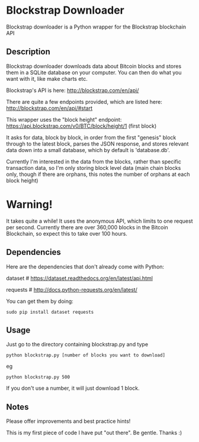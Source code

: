 # Blockstrap Downloader
Blockstrap downloader is a Python wrapper for the Blockstrap blockchain API

## Description
Blockstrap downloader downloads data about Bitcoin blocks and stores them in a SQLite database on your computer.  You can then do what you want with it, like make charts etc.

Blockstrap's API is here: http://blockstrap.com/en/api/

There are quite a few endpoints provided, which are listed here: http://blockstrap.com/en/api/#start

This wrapper uses the "block height" endpoint: https://api.blockstrap.com/v0/BTC/block/height/1 (first block)

It asks for data, block by block, in order from the first "genesis" block through to the latest block, parses the JSON response, and stores relevant data down into a small database, which by default is 'database.db'.

Currently I'm interested in the data from the blocks, rather than specific transaction data, so I'm only storing block level data (main chain blocks only, though if there are orphans, this notes the number of orphans at each block height)

# Warning!
It takes quite a while!  It uses the anonymous API, which limits to one request per second.  Currently there are over 360,000 blocks in the Bitcoin Blockchain, so expect this to take over 100 hours.

## Dependencies
Here are the dependencies that don't already come with Python:

dataset # https://dataset.readthedocs.org/en/latest/api.html

requests # http://docs.python-requests.org/en/latest/

You can get them by doing:

    sudo pip install dataset requests

## Usage
Just go to the directory containing blockstrap.py and type

    python blockstrap.py [number of blocks you want to download]

eg

    python blockstrap.py 500
If you don't use a number, it will just download 1 block.

## Notes
Please offer improvements and best practice hints!

This is my first piece of code I have put "out there".  Be gentle.  Thanks :)
